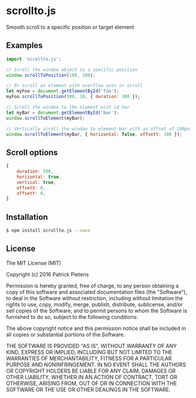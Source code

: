 # scrollto.js
Smooth scroll to a specific position or target element

## Examples
```javascript
import 'scrollto.js';

// Scroll the window object to a specific position
window.scrollToPosition(100, 100);

// Or scroll an element with overflow auto or scroll
let myFoo = document.getElementById('foo');
myFoo.scrollToPosition(300, 10, { duration: 300 });

// Scroll the window to the element with id bar
let myBar = document.getElementById('bar');
window.scrollToElement(myBar);

// Vertically scroll the window to element bar with an offset of 100px
window.scrollToElement(myBar, { horizontal: false, offsetY: 100 });
```

## Scroll options
```javascript
{
    duration: 500,
    horizontal: true,
    vertical: true,
    offsetX: 0,
    offsetY: 0,
}
```

## Installation
```bash
$ npm install scrollto.js --save
```

## License
The MIT License (MIT)

Copyright (c) 2016 Patrick Pietens

Permission is hereby granted, free of charge, to any person obtaining a copy
of this software and associated documentation files (the "Software"), to deal
in the Software without restriction, including without limitation the rights
to use, copy, modify, merge, publish, distribute, sublicense, and/or sell
copies of the Software, and to permit persons to whom the Software is
furnished to do so, subject to the following conditions:

The above copyright notice and this permission notice shall be included in all
copies or substantial portions of the Software.

THE SOFTWARE IS PROVIDED "AS IS", WITHOUT WARRANTY OF ANY KIND, EXPRESS OR
IMPLIED, INCLUDING BUT NOT LIMITED TO THE WARRANTIES OF MERCHANTABILITY,
FITNESS FOR A PARTICULAR PURPOSE AND NONINFRINGEMENT. IN NO EVENT SHALL THE
AUTHORS OR COPYRIGHT HOLDERS BE LIABLE FOR ANY CLAIM, DAMAGES OR OTHER
LIABILITY, WHETHER IN AN ACTION OF CONTRACT, TORT OR OTHERWISE, ARISING FROM,
OUT OF OR IN CONNECTION WITH THE SOFTWARE OR THE USE OR OTHER DEALINGS IN THE
SOFTWARE.
